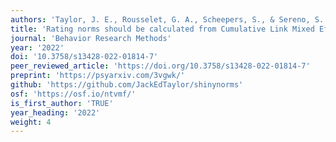 ```yaml
---
authors: 'Taylor, J. E., Rousselet, G. A., Scheepers, S., & Sereno, S. C.'
title: 'Rating norms should be calculated from Cumulative Link Mixed Effects Models.'
journal: 'Behavior Research Methods'
year: '2022'
doi: '10.3758/s13428-022-01814-7'
peer_reviewed_article: 'https://doi.org/10.3758/s13428-022-01814-7'
preprint: 'https://psyarxiv.com/3vgwk/'
github: 'https://github.com/JackEdTaylor/shinynorms'
osf: 'https://osf.io/ntvmf/'
is_first_author: 'TRUE'
year_heading: '2022'
weight: 4
---
```

